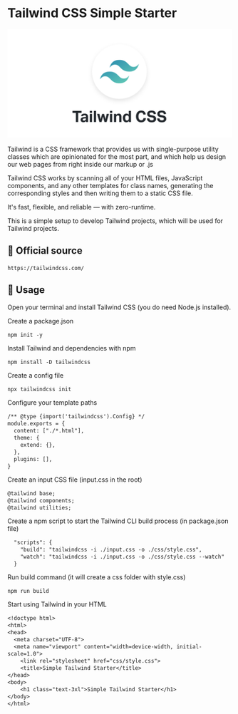 # Tailwind CSS Simple Starter

![cover](./assets/tailwind.png)

Tailwind is a CSS framework that provides us with single-purpose utility classes which are opinionated for the most part, and which help us design our web pages from right inside our markup or .js

Tailwind CSS works by scanning all of your HTML files, JavaScript components, and any other templates for class names, generating the corresponding styles and then writing them to a static CSS file.

It's fast, flexible, and reliable — with zero-runtime.

This is a simple setup to develop Tailwind projects, which will be used for Tailwind projects.

## 🦉 Official source

```
https://tailwindcss.com/
```

## 🦊 Usage

Open your terminal and install Tailwind CSS (you do need Node.js installed).

Create a package.json

```
npm init -y
```

Install Tailwind and dependencies with npm

```
npm install -D tailwindcss
```

Create a config file

```
npx tailwindcss init
```

Configure your template paths

```
/** @type {import('tailwindcss').Config} */
module.exports = {
  content: ["./*.html"],
  theme: {
    extend: {},
  },
  plugins: [],
}
```

Create an input CSS file (input.css in the root)

```
@tailwind base;
@tailwind components;
@tailwind utilities;
```

Create a npm script to start the Tailwind CLI build process (in package.json file)

```
  "scripts": {
    "build": "tailwindcss -i ./input.css -o ./css/style.css",
    "watch": "tailwindcss -i ./input.css -o ./css/style.css --watch"
  }
```

Run build command (it will create a css folder with style.css)

```
npm run build
```

Start using Tailwind in your HTML

```
<!doctype html>
<html>
<head>
  <meta charset="UTF-8">
  <meta name="viewport" content="width=device-width, initial-scale=1.0">
    <link rel="stylesheet" href="css/style.css">
    <title>Simple Tailwind Starter</title>
</head>
<body>
    <h1 class="text-3xl">Simple Tailwind Starter</h1>
</body>
</html>
```
